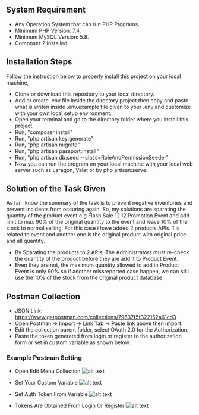 ## System Requirement
- Any Operation System that can run PHP Programs.
- Minimum PHP Version: 7.4.
- Minimum MySQL Version: 5.8.
- Composer 2 Installed.

## Installation Steps

Follow the instruction below to properly install this project on your local machine,

- Clone or download this repository to your local directory.
- Add or create .env file inside the directory project then copy and paste what is writen inside .env.example file given to your .env and customize with your own local setup environment.
- Open your terminal and go to the directory folder where you install this project.
- Run, "composer install"
- Run, "php artisan key:generate"
- Run, "php artisan migrate"
- Run, "php artisan passport:install"
- Run, "php artisan db:seed --class=RoleAndPermissionSeeder"
- Now you can run the program on your local machine with your local web server such as Laragon, Valet or by php artisan:serve.

## Solution of the Task Given

As far i know the summary of the task is to prevent negative inventories and prevent incidents from occuring again. So, my solutions are sparating the quantity of the product event e.g Flash Sale 12.12 Promotion Event and add limit to max 90% of the original quantity to the event and leave 10% of the stock to normal selling. For this case i have added 2 products APIs. 1 is related to event and another one is the original product with original price and all quantity.
- By Sparating the products to 2 APIs, The Administrators must re-check the quantity of the product before they are add it to Product Event.
- Even they are not, the maximum quantity allowed to add in Product Event is only 90% so if another missreported case happen, we can still use the 10% of the stock from the original product database.

## Postman Collection

- JSON Link: https://www.getpostman.com/collections/79637f5f322152a61cd3
- Open Postman -> Import -> Link Tab -> Paste link above then import.
- Edit the collection parent folder, select OAuth 2.0 for the Authorization.
- Paste the token generated from login or register to the authorization form or set in custom variable as shown below.

### Example Postman Setting
- Open Edit Menu Collection
![alt text](https://cdn.discordapp.com/attachments/493642537576431637/947894017994141726/unknown.png)

- Set Your Custom Variable
![alt text](https://cdn.discordapp.com/attachments/493642537576431637/947893826880688158/unknown.png)

- Set Auth Token From Variable
![alt text](https://cdn.discordapp.com/attachments/493642537576431637/947894267316150302/unknown.png)

- Tokens Are Obtained From Login Or Register
![alt text](https://cdn.discordapp.com/attachments/493642537576431637/948126127929565184/unknown.png)

